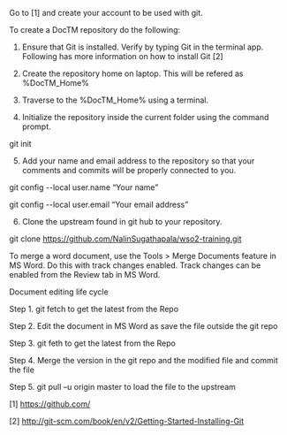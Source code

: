 Go to [1] and create your account to be used with git.

To create a DocTM repository do the following:

1) Ensure that Git is installed. Verify by typing Git in the terminal app. Following has more information on how to install Git [2]

2) Create the repository home on laptop. This will be refered as %DocTM_Home%

3) Traverse to the %DocTM_Home% using a terminal.

4) Initialize the repository inside the current folder using the command prompt.

git init

5) Add your name and email address to the repository so that your comments and commits will be properly connected to you.

git config --local user.name “Your name”


git config --local user.email “Your email address”


6) Clone the upstream found in git hub to your repository.

git clone https://github.com/NalinSugathapala/wso2-training.git


To merge a word document, use the Tools > Merge Documents feature in MS Word. Do this with track changes enabled. Track changes can be enabled from the Review tab in MS Word.


Document editing life cycle

Step 1. git fetch to get the latest from the Repo

Step 2. Edit the document in MS Word as save the file outside the git repo

Step 3. git feth to get the latest from the Repo

Step 4. Merge the version in the git repo and the modified file and commit the file

Step 5. git pull –u origin master to load the file to the upstream


[1] https://github.com/

[2] http://git-scm.com/book/en/v2/Getting-Started-Installing-Git
